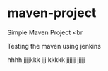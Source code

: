 # maven-project
Simple Maven Project
<br

Testing the maven using jenkins

hhhh jjjjkkk jjj
kkkkk jjjjjj jjjjj
